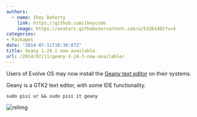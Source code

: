 ```yaml
---
authors:
  - name: Ikey Doherty
    link: https://github.com/ikeycode
    image: https://avatars.githubusercontent.com/u/53261402?v=4
categories:
- Packages
date: "2014-07-11T18:38:07Z"
title: Geany 1.24.1 now available
url: /2014/07/11/geany-1-24-1-now-available/
---
```


Users of Evolve OS may now install the [Geany text editor](http://geany.org/) on their systems.

Geany is a GTK2 text editor, with some IDE functionality.

```
sudo pisi ur && sudo pisi it geany
```

<!--more-->

![relimg](https://solus-project.com/pkg_screens/geany.png)